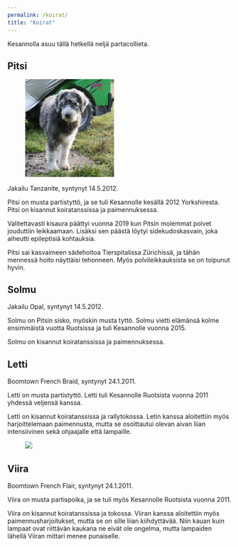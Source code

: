 ```yaml
---
permalink: /koirat/
title: "Koirat"
---
```


Kesannolla asuu tällä hetkellä neljä partacollieta.

## Pitsi

<figure style="width:200px" class="align-right">
  <img src="/assets/pitsi1.jpg">
</figure>
Jakailu Tanzanite, syntynyt 14.5.2012.

Pitsi on musta partistyttö, ja se tuli Kesannolle kesällä 2012
Yorkshiresta. Pitsi on kisannut koiratanssissa ja paimennuksessa.

Valitettavasti kisaura päättyi vuonna 2019 kun Pitsin
molemmat polvet jouduttiin leikkaamaan. Lisäksi sen päästä löytyi
sidekudoskasvain, joka aiheutti epileptisiä kohtauksia.

Pitsi sai kasvaimeen sädehoitoa Tierspitalissa Zürichissä, ja tähän
mennessä hoito näyttäisi tehonneen. Myös polvileikkauksista se on
toipunut hyvin.

## Solmu

Jakailu Opal, syntynyt 14.5.2012.

Solmu on Pitsin sisko, myöskin musta tyttö. Solmu vietti elämänsä
kolme ensimmäistä vuotta Ruotsissa ja tuli Kesannolle vuonna 2015.

Solmu on kisannut koiratanssissa ja paimennuksessa.

## Letti

Boomtown French Braid, syntynyt 24.1.2011.

Letti on musta partistyttö. Letti tuli Kesannolle Ruotsista vuonna
2011 yhdessä veljensä kanssa.

Letti on kisannut koiratanssissa ja rallytokossa. Letin kanssa
aloitettiin myös harjoittelemaan paimennusta, mutta se osoittautui
olevan aivan liian intensiivinen sekä ohjaajalle että lampaille.

<figure style="width:400px" class="align-right">
  <img src="/assets/letti-viira.jpg">
</figure>

## Viira

Boomtown French Flair, syntynyt 24.1.2011.

Viira on musta partispoika, ja se tuli myös Kesannolle Ruotsista
vuonna 2011.

Viira on kisannut koiratanssissa ja tokossa. Viiran kanssa aloitettiin
myös paimennusharjoitukset, mutta se on sille liian kiihdyttävää. Niin
kauan kuin lampaat ovat riittävän kaukana ne eivät ole ongelma, mutta
lampaiden lähellä Viiran mittari menee punaiselle.